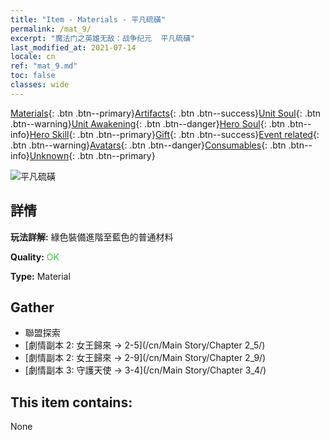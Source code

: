 ```yaml
---
title: "Item - Materials - 平凡硫磺"
permalink: /mat_9/
excerpt: "魔法门之英雄无敌：战争纪元  平凡硫磺"
last_modified_at: 2021-07-14
locale: cn
ref: "mat_9.md"
toc: false
classes: wide
---
```

 [Materials](/ItemsCN/){: .btn .btn--primary}[Artifacts](/ItemsCN/Artifacts/){: .btn .btn--success}[Unit Soul](/ItemsCN/UnitSoul/){: .btn .btn--warning}[Unit Awakening](/ItemsCN/UnitAwakening/){: .btn .btn--danger}[Hero Soul](/ItemsCN/HeroSoul/){: .btn .btn--info}[Hero Skill](/ItemsCN/HeroSkill/){: .btn .btn--primary}[Gift](/ItemsCN/Gift/){: .btn .btn--success}[Event related](/ItemsCN/Events/){: .btn .btn--warning}[Avatars](/ItemsCN/Avatars/){: .btn .btn--danger}[Consumables](/ItemsCN/Consumables/){: .btn .btn--info}[Unknown](/ItemsCN/Unknown/){: .btn .btn--primary}

 ![平凡硫磺](/images/t/i_cailiao_liuhuang1.png)

## 詳情
 **玩法詳解:** 綠色裝備進階至藍色的普通材料

 **Quality:** <span style="color: #32CD32">OK</span>

 **Type:** Material

## Gather

*    聯盟探索 
*    [劇情副本 2: 女王歸來 -> 2-5](/cn/Main Story/Chapter 2_5/) 
*    [劇情副本 2: 女王歸來 -> 2-9](/cn/Main Story/Chapter 2_9/) 
*    [劇情副本 3: 守護天使 -> 3-4](/cn/Main Story/Chapter 3_4/) 

## This item contains:

  None

